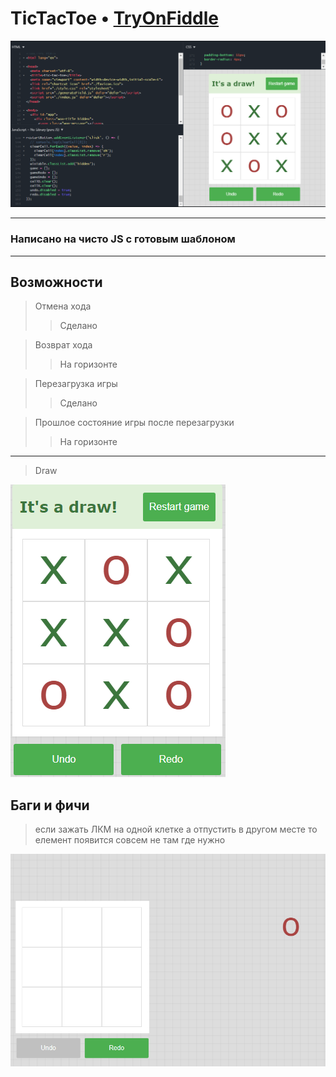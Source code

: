 # TicTacToe  • [TryOnFiddle](https://jsfiddle.net/Maximuson/Lp8z1gtf) #




<img src = "res/fidle.png" />


  
 ---

### Написано на чисто JS с готовым шаблоном

 ---

## Возможности ##

>Отмена хода
>>Сделано

>Возврат хода
>>На горизонте

>Перезагрузка игры
>>Сделано

>Прошлое состояние игры после перезагрузки
>>На горизонте

---

> Draw

<img src = "res/Draw.png" />


## Баги и фичи ##

>если зажать  ЛКМ на одной клетке а отпустить в другом месте то елемент появится совсем не там где нужно

<img src = "res/bag.png" />




